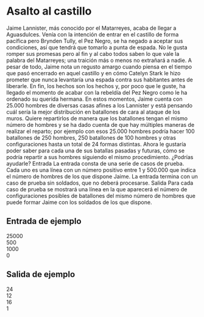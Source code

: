 # Asalto al castillo

Jaime Lannister, más conocido por el Matarreyes, acaba de llegar a Aguasdulces. Venía con la intención de entrar en el castillo de forma pacífica pero
Brynden Tully, el Pez Negro, se ha negado a aceptar sus condiciones, así que
tendrá que tomarlo a punta de espada. No le gusta romper sus promesas
pero al fin y al cabo todos saben lo que vale la palabra del Matarreyes; una
traición más o menos no extrañará a nadie. A pesar de todo, Jaime nota un
regusto amargo cuando piensa en el tiempo que pasó encerrado en aquel
castillo y en cómo Catelyn Stark le hizo prometer que nunca levantaría una
espada contra sus habitantes antes de liberarle.
En fin, los hechos son los hechos y, por poco que le guste, ha llegado el
momento de acabar con la rebeldía del Pez Negro como le ha ordenado su querida hermana.
En estos momentos, Jaime cuenta con 25.000 hombres de diversas casas afines a los Lannister
y está pensando cuál sería la mejor distribución en batallones de cara al ataque de los muros. Quiere
repartirlos de manera que los batallones tengan el mismo número de hombres y se ha dado cuenta
de que hay múltiples maneras de realizar el reparto; por ejemplo con esos 25.000 hombres podría hacer 100 batallones de 250 hombres, 250 batallones de 100 hombres y otras configuraciones
hasta un total de 24 formas distintas. Ahora le gustaría poder saber para cada una de sus batallas pasadas y futuras, cómo se podría repartir a sus hombres siguiendo el mismo procedimiento.
¿Podrías ayudarle?
Entrada
La entrada consta de una serie de casos de prueba. Cada uno es una línea con un número
positivo entre 1 y 500.000 que indica el número de hombres de los que dispone Jaime. La entrada
termina con un caso de prueba sin soldados, que no deberá procesarse.
Salida
Para cada caso de prueba se mostrará una línea en la que aparecerá el número de configuraciones posibles de batallones del mismo número de hombres que puede formar Jaime con los
soldados de los que dispone.

## Entrada de ejemplo

25000  
500  
1000  
0

## Salida de ejemplo

24  
12  
16  
1
